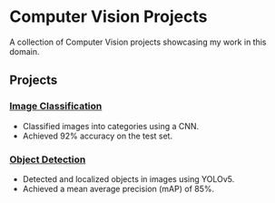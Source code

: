 # Computer Vision Projects

A collection of Computer Vision projects showcasing my work in this domain.

## Projects

### [Image Classification](./Image-Classification/README.md)
- Classified images into categories using a CNN.
- Achieved 92% accuracy on the test set.

### [Object Detection](./Object-Detection/README.md)
- Detected and localized objects in images using YOLOv5.
- Achieved a mean average precision (mAP) of 85%.

